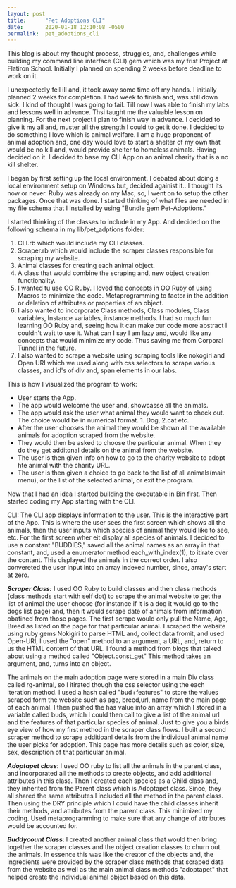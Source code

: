 ```yaml
---
layout: post
title:      "Pet Adoptions CLI"
date:       2020-01-18 12:10:08 -0500
permalink:  pet_adoptions_cli
---
```



This blog is about my thought process, struggles, and, challenges while building my command line interface (CLI) gem which was my frist Project at Flatiron School. Initially I planned on spending 2 weeks before deadline to work on it. 

I unexpectedly fell ill and, it took away some time off my hands. I initially planned 2 weeks for completion. I had  week to finish and, was still down sick. I kind of thought I was going to fail. Till now I was able to finish my labs and lessons well in advance.  Thsi taught me the valuable lesson on planning. For the next project I plan to finish way in advance. 
I decided to give it my all and, muster all the strength I could to get it done.  I decided to do something I love which is animal welfare. I am a huge proponent of animal adoption and, one day would love to start a shelter of my own that would be no kill and, would provide shelter to homeless animals. Having decided on it. I decided to base my CLI App on an animal charity that is a no kill shelter. 

I began by first setting up the local environment.  I debated about doing a local environment setup on Windows but, decided againist it.. I thought its now or never. Ruby was already on my Mac, so, I went on to setup the other packages.
Once that was done. I started thinking of what files are needed in my file schema that I installed by using "Bundle gem Pet-Adoptions."  

I started thinking of the classes to include in my App. And decided on the following schema in my lib/pet_adptions folder:

1. CLI.rb which would include my CLI classes. 
2. Scraper.rb which would include the scraper classes responsible for scraping my website.
3. Animal classes for creating each animal object.
4. A class that would combine the scraping and, new object creation functionality.
5. I wanted tu use OO Ruby. I loved the concepts in OO Ruby of using Macros to minimize the code. Metaprogramming to factor in the addition or deletion of attributes or properties of an object. 
6. I also wanted to incorporate Class methods, Class modules, Class variables, Instance variables, instance methods. I had so much fun learning OO Ruby and, seeing how it can make our code more abstract I couldn't wait to use it. What can I say I am lazy and, would like any concepts that would minimize my code. Thus saving me from Corporal Tunnel in the future. 
7. I also wanted to scrape a website using scraping tools like nokogiri and Open URI which we used along with css selectors to scrape various classes, and id's of div and, span elements in our labs. 


This is how I visualized the program to work:

* User starts the App.
* The app would welcome the user and, showcasse all the animals.  
* The app would ask the user what animal they would want to check out. The choice would be in numerical format. 1. Dog, 2.cat etc.
* After the user chooses the animal they would be shown all the available animals for adoption scraped from the website.
* They would then be asked to choose the particular animal. When they do they get additonal details on the animal from the website.
* The user is then given info on how to go to the charity website to adopt hte animal with the charity URL.
* The user is then given a choice to go back to the list of all animals(main menu), or the list of the selected animal, or exit the program.

Now that I had an idea I started building the executable in Bin first. Then started coding my App starting with the CLI. 

CLI:  The CLI app displays information to the user. This is the interactive part of the App. This is where the user sees the first screen which shows all the animals, then the user inputs which species of animal they would like to see, etc. For the first screen wher eit display all species of animals. I decided to use a constant "BUDDIES," saved all the animal names as an array in that constant,  and, used  a enumerator method each_with_index(1),  to itirate over the contant. This displayed the animals in the correct order. I also convereted the user input into an array indexed number, since, array's start at zero. 

***Scraper Class:*** I used OO Ruby to build classes and then class methods (class methods start with self dot) to scrape the animal website to get the list of animal the user choose (for instance if it is a dog it would go to the dogs list page) and, then it would scrape date of animals from information obatined from those pages. The first scrape would only pull the Name, Age, Breed as listed on the page for that particular animal. I scraped the website using ruby gems Nokigiri to parse HTML and, collect data fromit, and used Open-URI, I used the "open" method to  an argument, a URL, and, return to us the HTML content of that URL. I found a method from blogs that talked about using a method called "Object.const_get" This method takes an argument, and, turns into an object. 

The animals on the main adoption page were stored in a main Div class called rg-animal, so I itirated though the css selector using the each iteration method. I used a hash called "bud+features" to store the values scraped form the website such as age, breed,url, name from the main page of each animal. I then pushed the has value into an array which I stored in a variable called buds, which I could then call to give a list of the animal url and the features of that particular species of animal. Just to give you a birds eye view of how my first method in the scraper class flows.
I built a second scraper method to scrape additioanl details from the individual animal name the user picks for adoption. This page has more details such as color, size, sex, description of that particular animal. 


***Adoptapet class***: I used OO ruby to list all the animals in the parent class, and incorporated all the methods to create objects, and add additional attributes in this class. Then I created each species as a Child class and, they inherited from the Parent class which is Adoptapet class. Since, they all shared the same attributes I included all the method in the parent class. Then using the DRY principle which I could have the child classes inherit their methods, and attributes from the parent class. This minimized my coding. Used metaprogramming to make sure that any change of attributes would be accounted for. 


***Buddycount Class***: I created another animal class that would then bring together the scraper classes and the object creation classes to churn out the animals. In essence this was like the creator of the objects and, the ingredients were provided by the scraper class methods that scraped data from the website as well as the main animal class methods "adoptapet" that helped create the individual animal object based on this data. 







